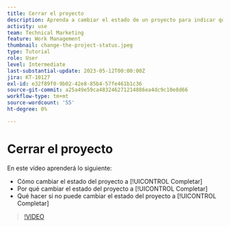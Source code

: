 ```yaml
---
title: Cerrar el proyecto
description: Aprenda a cambiar el estado de un proyecto para indicar que el trabajo se ha completado.
activity: use
team: Technical Marketing
feature: Work Management
thumbnail: change-the-project-status.jpeg
type: Tutorial
role: User
level: Intermediate
last-substantial-update: 2023-05-12T00:00:00Z
jira: KT-10127
exl-id: e32f89f0-9b02-42e8-85b4-57fe461b1c36
source-git-commit: a25a49e59ca483246271214886ea4dc9c10e8d66
workflow-type: tm+mt
source-wordcount: '55'
ht-degree: 0%

---
```


# Cerrar el proyecto

En este vídeo aprenderá lo siguiente:

* Cómo cambiar el estado del proyecto a [!UICONTROL Completar]
* Por qué cambiar el estado del proyecto a [!UICONTROL Completar]
* Qué hacer si no puede cambiar el estado del proyecto a [!UICONTROL Completar]

>[!VIDEO](https://video.tv.adobe.com/v/3419336/?quality=12&learn=on)
